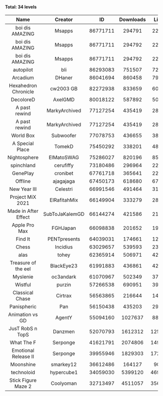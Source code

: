 #### Total: 34 levels

| Name | Creator | ID | Downloads | Likes |
|:---:|:---:|:---:|:---:|:---:|
| boi dis AMAZING | Msapps | 86771711 | 294791 | 22315
| boi dis AMAZING | Msapps | 86771711 | 294792 | 22315
| boi dis AMAZING | Msapps | 86771711 | 294792 | 22315
| autopilot | bli | 86293083 | 751507 | 72925
| Arcadium | DHaner | 86041694 | 860458 | 79828
| Hexahedron Chronicle | cw2003 GB | 82272938 | 833659 | 60362
| DecoloreD | AxelGMD | 80018122 | 587892 | 50469
| A past rewind | MarkyArchived | 77127254 | 435419 | 28781
| A past rewind | MarkyArchived | 77127254 | 435419 | 28781
| World Box | Subwoofer | 77078753 | 436655 | 38683
| A Special Place | TomekD | 75450292 | 338201 | 48863
| Nightosphere | ElMatoSWAG | 75286027 | 820196 | 85184
| spinchland | cerufiffy | 73180486 | 296964 | 22425
| GenePlay | cronibet | 67761718 | 365641 | 22987
| Offline | ajagajaga | 67450173 | 618680 | 67030
| New Year III | Celestri | 66991546 | 491464 | 31856
| Project MiX 2021 | ElRafitahMix | 66149904 | 333279 | 28143
| Made in After Effect | SubToJaKalemGD | 66144274 | 421586 | 21106
| Apple Pro Max | FGHJapan | 66098838 | 201652 | 19392
| Find It | PENTpresents | 64039031 | 174661 | 12328
| Chess | Incidius | 63029657 | 539593 | 23478
| alas | tohey | 62365914 | 506971 | 42448
| Treasure of the eel | BlackEye23 | 61991883 | 436861 | 42327
| Myslenie | oc3andark | 61070967 | 502349 | 37151
| Wistful | purzin | 57266538 | 690951 | 39296
| Classical Chase | Cirtrax | 56563865 | 216644 | 14347
| Panispheric | Pan | 56150438 | 435203 | 29655
| Animation vs GD | AgentY | 55094160 | 1027637 | 88613
| JusT RobS n TopS | Danzmen | 52070793 | 1612312 | 125350
| What The F | Serponge | 41621791 | 2074806 | 149078
| Emotional Release II | Serponge | 39955946 | 1829303 | 172118
| Moonshine | smarkey12 | 36612486 | 164127 | 9016
| technoloid | hypercube1 | 34059030 | 5399120 | 469508
| Stick Figure Maze 2 | Coolyoman | 32713497 | 4511057 | 356504
